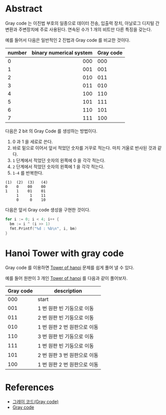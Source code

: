 # Abstract

Gray code 는 이진법 부호의 일종으로 데이터 전송, 입출력 장치, 아날로그 디지털 간 변환과 주변장치에 주로 사용된다. 연속된 수가 1 개의 비트만 다른 특징을 갖는다.

예를 들어서 다음은 일반적인 2 진법과 Gray code 를 비교한 것이다.

| number | binary numerical system | Gray code |
| ------ | ----------------------: | --------- |
| 0      |                     000 | 000       |
| 1      |                     001 | 001       |
| 2      |                     010 | 011       |
| 3      |                     011 | 010       |
| 4      |                     100 | 110       |
| 5      |                     101 | 111       |
| 6      |                     110 | 101       |
| 7      |                     111 | 100       |

다음은 2 bit 의 Gray Code 를 생성하는 방법이다.

1. 0 과 1 을 세로로 쓴다.
2. 바로 밑으로 이어서 앞서 적었던 숫자를 거꾸로 적는다. 마치 거울로 반사된 것과 같다.
3. `1` 단계에서 적었던 숫자의 왼쪽에 0 을 각각 적는다.
4. `2` 단계에서 적었던 숫자의 왼쪽에 1 을 각각 적는다.
5. `1-4` 를 반복한다.

```
(1)  (2)  (3)   (4)
0    0    00    00    
1    1    01    01    
     1     1    11    
     0     0    10    
```

다음은 앞서 Gray code 생성을 구현한 것이다.

```go
for i := 0; i < 4; i++ {
  bm := i ^ (i >> 1)
  fmt.Printf("%d : %b\n", i, bm)
}
```

# Hanoi Tower with gray code

Gray code 를 이용하면 [Tower of hanoi](/fundamentals/recursion/towerofhanoi/README.md) 문제를 쉽게 풀어 낼 수 있다.

예를 들어 원판이 3 개인 [Tower of hanoi](/fundamentals/recursion/towerofhanoi/README.md) 를 다음과 같이 풀어보자.

| Gray code | description        |
| --------- | ------------------ |
| 000       | start              |
| 001       | 1 번 원판 빈 기둥으로 이동   |
| 011       | 2 번 원판 빈 기둥으로 이동   |
| 010       | 1 번 원판 2 번 원판으로 이동 |
| 110       | 3 번 원판 빈 기둥으로 이동   |
| 111       | 1 번 원판 빈 기둥으로 이동   |
| 101       | 2 번 원판 3 번 원판으로 이동 |
| 100       | 1 번 원판 2 번 원판으로 이동 |

# References

* [그레이 코드(Gray code)](https://johngrib.github.io/wiki/gray-code/)
* [Gray code](https://cp-algorithms.com/algebra/gray-code.html)
  
